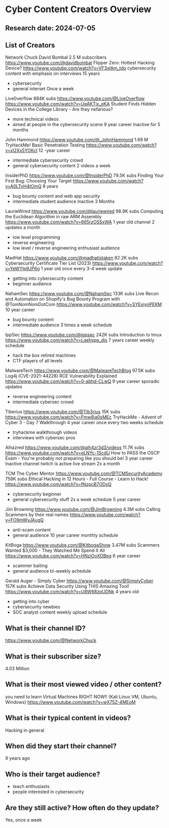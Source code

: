 # Cyber Content Creators Overview
## Research date: 2024-07-05
## List of Creators
Network Chuck
David Bombal
2.5 M subscribers
https://www.youtube.com/@davidbombal
Flipper Zero: Hottest Hacking Device?
https://www.youtube.com/watch?v=VF3xlAm_tdo
cybersecurity content with emphasis on interviews
15 years
- cybersecurity
- general interset
Once a week

Live0verflow
884K subs
https://www.youtube.com/@LiveOverflow
https://www.youtube.com/watch?v=UeAKTjx_eKA
Student Finds Hidden Devices in the College Library - Are they nefarious?
- more technical videos
- aimed at people in the cybersecurity scene
9 year career
Inactive for 5 months

John Hammond
https://www.youtube.com/@_JohnHammond
1.69 M
TryHackMe! Basic Penetration Testing
https://www.youtube.com/watch?v=xl2Xx5YOKcI
12 -year career
- intermediate cybersecurity crowd
- general cybersecurity content
2 videos a week

InsiderPhD
https://www.youtube.com/@InsiderPhD
79.5K subs
Finding Your First Bug: Choosing Your Target
https://www.youtube.com/watch?v=A0LTyH4tOmQ
8 years
- bug bounty content and web app security
- intermediate student audience
Inactive 3 Months

LaurieWired
https://www.youtube.com/@lauriewired
98.9K subs
Computing the Euclidean Algorithm in raw ARM Assembly
https://www.youtube.com/watch?v=665rzOSSxWA
1 year old channel
2 updates a month
- low level programming
- reverse engineering
- low level / reverse engineering enthusiast audience

MadHat
https://www.youtube.com/@madhatistaken
82.2K subs
Cybersecurity Certificate Tier List (2023)
https://www.youtube.com/watch?v=YeWYlp9JP6g
1 year old
once every 3-4 week update
- getting into cybersecurity content
- beginner audience

NahamSec
https://www.youtube.com/@NahamSec
133K subs
Live Recon and Automation on Shopify's Bug Bounty Program with ‪@TomNomNomDotCom‬ 
https://www.youtube.com/watch?v=SYExiynPEKM
10 year career
- bug bounty content
- intermediate audience
3 times a week schedule

IppSec
https://www.youtube.com/@ippsec
242K subs
Introduction to tmux
https://www.youtube.com/watch?v=Lqehvpe_djs
7 years career
weekly schedule
- hack the box retired machines
- CTF players of all levels

MalwareTech
https://www.youtube.com/@MalwareTechBlog
97.5K subs
Log4j (CVE-2021-44228) RCE Vulnerability Explained
https://www.youtube.com/watch?v=0-abhd-CLwQ
9 year career
sporadic updates
- reverse engineering content
- intermediate cybersec crowd

Tiberius
https://www.youtube.com/@Tib3rius
15K subs
https://www.youtube.com/watch?v=Fmw8ia0sMEc
TryHackMe - Advent of Cyber 3 - Day 7 Walkthrough
4 year career
once every two weeks schedule
- tryhackme walkthrough videos
- interviews with cybersec pros

Alhazred
https://www.youtube.com/@alh4zr3d3/videos
11.7K subs
https://www.youtube.com/watch?v=eLNYc-1ScdU
How to PASS the OSCP Exam - You're probably not preparing like you should be!
3 year career
Inactive channel
twitch is active
live stream 2x a month

TCM The Cyber Mentor
https://www.youtube.com/@TCMSecurityAcademy
758K subs
Ethical Hacking in 12 Hours - Full Course - Learn to Hack!
https://www.youtube.com/watch?v=fNzpcB7ODxQ
- cybersecurity beginner
- general cybersecurity stuff
2x a week schedule
5 year career

Jim Browning
https://www.youtube.com/@JimBrowning
4.3M subs
Calling Scammers by their real names
https://www.youtube.com/watch?v=FO9mWvJAugQ
- anti-scam content
- general audience
10 year career
monthly schedule

KitBoga
https://www.youtube.com/@KitbogaShow
3.47M subs
Scammers Wanted $3,000 - They Watched Me Spend It All
https://www.youtube.com/watch?v=HNziOoXDBeg
6 year career
- scammer baiting
- general audience
bi-weekly achedule

Gerald Auger - Simply Cyber
https://www.youtube.com/@SimplyCyber
157K subs
Achieve Data Security Using THIS Amazing Tool!
https://www.youtube.com/watch?v=U8W68zpUDNk
4 years old
- getting into cyber
- cybersecurity newbies
- SOC analyst content
weekly upload schedule


## What is their channel ID?
https://www.youtube.com/@NetworkChuck

## What is their subscriber size?
4.03 Million

## What is their most viewed video / other content?
you need to learn Virtual Machines RIGHT NOW!! (Kali Linux VM, Ubuntu, Windows)
https://www.youtube.com/watch?v=wX75Z-4MEoM

## What is their typical content in videos?
Hacking in general

## When did they start their channel?
9 years ago

## Who is their target audience?
- teach enthusiasts
- people interested in cybersecurity

## Are they still active? How often do they update?
Yes, once a week


